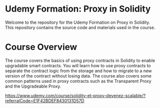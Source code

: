 # Udemy Formation: Proxy in Solidity
Welcome to the repository for the Udemy Formation on Proxy in Solidity. This repository contains the source code and materials used in the course.

# Course Overview
The course covers the basics of using proxy contracts in Solidity to enable upgradable smart contracts. You will learn how to use proxy contracts to separate the contract logic from the storage and how to migrate to a new version of the contract without losing data. The course also covers some common patterns used in proxy contracts such as the Transparent Proxy and the Upgradeable Proxy.

https://www.udemy.com/course/solidity-et-proxy-devenez-scalable/?referralCode=E1F42BDEF8430131D57D
